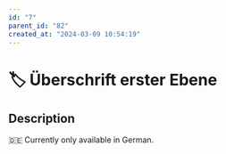 ```yaml
---
id: "7"
parent_id: "82"
created_at: "2024-03-09 10:54:19"
---
```


# 🏷️ Überschrift erster Ebene

## Description

🇩🇪 Currently only available in German.

